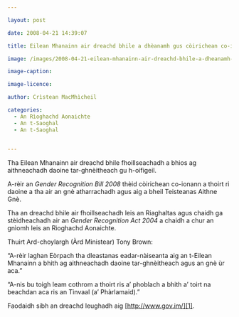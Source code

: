 ```yaml
---

layout: post

date: 2008-04-21 14:39:07

title: Eilean Mhanainn air dreachd bhile a dhèanamh gus còirichean co-ionann a thoirt ri daoine tar-ghnèitheach

image: /images/2008-04-21-eilean-mhanainn-air-dreachd-bhile-a-dheanamh-gus-coirichean-co-ionann-a-thoirt-ri-tar-ghneithich.webp

image-caption:

image-licence:

author: Crìstean MacMhìcheil

categories:
  - An Rìoghachd Aonaichte
  - An t-Saoghal
  - An t-Saoghal
  

---
```


Tha Eilean Mhanainn air dreachd bhile fhoillseachadh a bhios ag aithneachadh daoine tar-ghnèitheach gu h-oifigeil.

<!--more-->

A-rèir an _Gender Recognition Bill 2008_ thèid còirichean co-ionann a thoirt ri daoine a tha air an gnè atharrachadh agus aig a bheil Teisteanas Aithne Gnè.

Tha an dreachd bhile air fhoillseachadh leis an Riaghaltas agus chaidh ga stèidheachadh air an _Gender Recognition Act 2004_ a chaidh a chur an gnìomh leis an Rìoghachd Aonaichte.

Thuirt Ard-choylargh (Àrd Ministear) Tony Brown:

&#8220;A-rèir laghan Eòrpach tha dleastanas eadar-nàiseanta aig an t-Eilean Mhanainn a bhith ag aithneachadh daoine tar-ghnèitheach agus an gnè ùr aca.&#8221;

&#8220;A-nis bu toigh leam cothrom a thoirt ris a&#8217; phoblach a bhith a&#8217; toirt na beachdan aca ris an Tinvaal (a&#8217; Phàrlamaid).&#8221;

Faodaidh sibh an dreachd leughadh aig [http://www.gov.im/][1].

 [1]: http://www.gov.im/ "Làrach-lìn an Tinvaal (Pàrlamaid an Eilean Mhanainn)"
